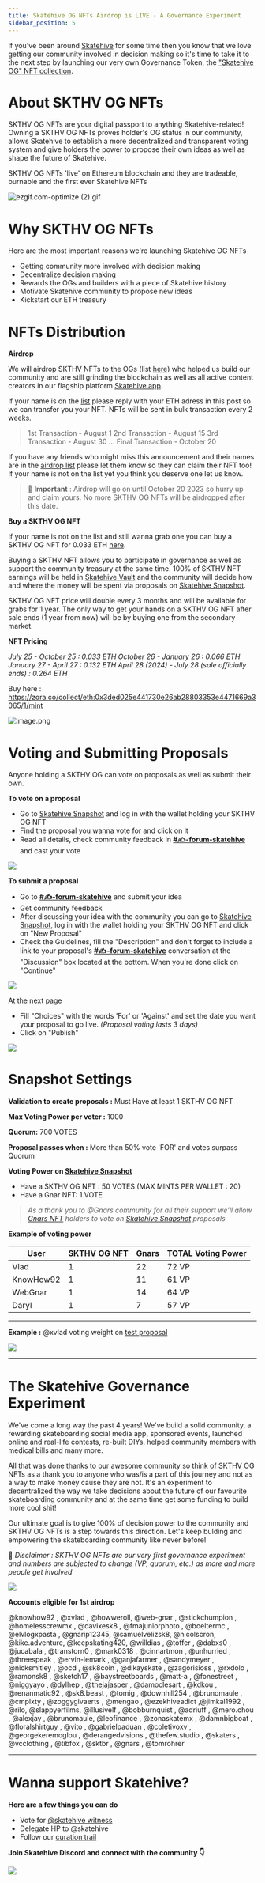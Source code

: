 ```yaml
---
title: Skatehive OG NFTs Airdrop is LIVE - A Governance Experiment
sidebar_position: 5
---
```



If you've been around [Skatehive](discord.gg/skatehive) for some time then you know that we love getting our community involved in decision making so it's time to take it to the next step by launching our very own Governance Token, the ["Skatehive OG" NFT collection](https://zora.co/collect/eth:0x3ded025e441730e26ab28803353e4471669a3065/1).


# About SKTHV OG NFTs

SKTHV OG NFTs are your digital passport to anything Skatehive-related! Owning a SKTHV OG NFTs proves holder's OG status in our community, allows Skatehive to establish a more decentralized and transparent voting system and give holders the power to propose their own ideas as well as shape the future of Skatehive.

SKTHV OG NFTs 'live' on Ethereum blockchain and they are tradeable, burnable and the first ever Skatehive NFTs


![ezgif.com-optimize (2).gif](https://files.peakd.com/file/peakd-hive/skatehive/AJmrPQeCwpZ8386nLZwRJNt4jARGE1xNFar3ravhtgafQvQQuXD2fwu4pkJ1FTj.gif)



# Why SKTHV OG NFTs

Here are the most important reasons we're launching Skatehive OG NFTs

 - Getting community more involved with decision making
 - Decentralize decision making
 - Rewards the OGs and builders with a piece of Skatehive history
 - Motivate Skatehive community to propose new ideas
 - Kickstart our ETH treasury 



# NFTs Distribution

**Airdrop**

We will airdrop SKTHV NFTs to the OGs (list [here](https://hackmd.io/4DlwVzkoTry2bPOreTL_8A)) who helped us build our community and are still grinding the blockchain as well as all active content creators in our flagship platform [Skatehive.app](https://skatehive.app/). 

If your name is on the [list](https://hackmd.io/4DlwVzkoTry2bPOreTL_8A) please reply with your ETH adress in this post so we can transfer you your NFT. NFTs will be sent in bulk transaction every 2 weeks.  

> 1st Transaction - August 1
> 2nd Transaction - August 15
> 3rd Transaction - August 30 ...
> Final Transaction - October 20


If you have any friends who might miss this announcement and their names are in the [airdrop list](https://hackmd.io/4DlwVzkoTry2bPOreTL_8A) please let them know so they can claim their NFT too! If your name is not on the list yet you think you deserve one let us know.

> 🔴 **Important** : Airdrop will go on until October 20 2023 so hurry up and claim yours. No more SKTHV OG NFTs will be airdropped after this date.

**Buy a SKTHV OG NFT**

If your name is not on the list and still wanna grab one you can buy a SKTHV OG NFT for 0.033 ETH [here](https://zora.co/collect/eth:0x3ded025e441730e26ab28803353e4471669a3065/1/mint).

Buying a SKTHV NFT allows you to participate in governance as well as support the community treasury at the same time. 100% of SKTHV NFT earnings will be held in [Skatehive Vault](https://app.safe.global/home?safe=eth:0x5501838d869B125EFd90daCf45cDFAC4ea192c12) and the community will decide how and where the money will be spent via proposals on [Skatehive Snapshot](https://snapshot.org/#/skatehive.eth). 

SKTHV OG NFT price will double every 3 months and will be available for grabs for 1 year. The only way to get your hands on a SKTHV OG NFT after sale ends (1 year from now) will be by buying one from the secondary market.


**NFT Pricing**

*July 25 - October 25 : 0.033 ETH*
*October 26 - January 26 : 0.066 ETH*
*January 27 - April 27 : 0.132 ETH*
*April 28 (2024) - July 28 (sale officially ends) : 0.264 ETH*

Buy here : https://zora.co/collect/eth:0x3ded025e441730e26ab28803353e4471669a3065/1/mint


![image.png](https://files.peakd.com/file/peakd-hive/skatehive/23wBduSuGjPVhFP5YMht3jik4C8GN9UWcqhwft8J5CzbcdeTMQMAXzSzxNiQ4szazr1r1.png)



# Voting and Submitting Proposals

Anyone holding a SKTHV OG can vote on proposals as well as submit their own. 

**To vote on a proposal**

 - Go to [Skatehive Snapshot](https://snapshot.org/#/skatehive.eth) and log in with the wallet holding your SKTHV OG NFT
 - Find the proposal you wanna vote for and click on it
 - Read all details, check community feedback in **[#✍-forum-skatehive](https://discord.gg/skatehive)** and cast your vote

![](https://hackmd.io/_uploads/rJ8BCrH93.png)


**To submit a proposal**

- Go to  **[#✍-forum-skatehive](https://discord.gg/skatehive)** and submit your idea
- Get community feedback 
- After discussing your idea with the community you can go to [Skatehive Snapshot](https://snapshot.org/#/skatehive.eth), log in with the wallet holding your SKTHV OG NFT and click on "New Proposal"
- Check the Guidelines, fill the "Description" and don't forget to include a link to your proposal's **[#✍-forum-skatehive](https://discord.gg/skatehive)** conversation at the "Discussion" box located at the bottom. When you're done click on "Continue"

![](https://hackmd.io/_uploads/HyOOb8rcn.png)

At the next page

- Fill "Choices" with the words 'For' or 'Against' and set the date you want your proposal to go live. *(Proposal voting lasts 3 days)*
 - Click on "Publish"

![](https://hackmd.io/_uploads/HJj9W8Hqn.png)




# Snapshot Settings

**Validation to create proposals :** Must Have at least 1 SKTHV OG NFT

**Max Voting Power per voter :** 1000 

**Quorum:** 700 VOTES

**Proposal passes when :** More than 50% vote 'FOR' and votes surpass Quorum

**Voting Power on [Skatehive Snapshot](https://snapshot.org/#/skatehive.eth)** 
- Have a SKTHV OG NFT : 50 VOTES (MAX MINTS PER WALLET : 20)
- Have a Gnar NFT: 1 VOTE

> *As a thank you to @Gnars community for all their support we'll allow [Gnars NFT](https://gnars.wtf/) holders to vote on  [Skatehive Snapshot](https://snapshot.org/#/skatehive.eth) proposals*


**Example of voting power**

| User | SKTHV OG NFT    |  Gnars  | TOTAL Voting Power  |   
| -------- | -------- | --------     |   --      |                
| Vlad     |    1    |   22        |    72 VP 
| KnowHow92|    1    |  11         |   61 VP   
| WebGnar  |    1    |  14         |     64 VP  
| Daryl    |     1    |   7         |     57 VP   
      
---
    
**Example :** @xvlad voting weight on [test proposal](https://snapshot.org/#/skatehive.eth/proposal/0x9843c32d975fea38515a2adf8750b662be727e0339500f034325a29ae830b729)

![](https://hackmd.io/_uploads/S1e-7M8Hq2.png)
    
---
    
# The Skatehive Governance Experiment
    
We've come a long way the past 4 years! We've build a solid community, a rewarding skateboarding social media app, sponsored events, launched online and real-life contests, re-built DIYs, helped community members with medical bills and many more. 
    
All that was done thanks to our awesome community so think of SKTHV OG NFTs as a thank you to anyone who was/is a part of this journey and not as a way to make money cause they are not. It's an experiment to decentralized the way we take decisions about the future of our favourite skateboarding community and at the same time get some funding to build more cool shit!
    
Our ultimate goal is to give 100% of decision power to the community and SKTHV OG NFTs is a step towards this direction. Let's keep bulding and empowering the skateboarding community like never before!    
    
🔴 *Disclaimer : SKTHV OG NFTs are our very first governance experiment and numbers are subjected to change (VP, quorum, etc.) as more and more people get involved*
    
![](https://hackmd.io/_uploads/BkrFzIHc2.png)

    
    
**Accounts eligible for 1st airdrop**
    
@knowhow92 , @xvlad , @howweroll, @web-gnar , @stickchumpion , @homelesscrewmx , @davixesk8 , @fmajuniorphoto , @boeltermc , @elvlogxpasta , @gnarip12345, @samuelvelizsk8, @nicolscron, @kike.adventure, @keepskating420, @willdias , @toffer , @dabxs0 , @jucabala , @transtorn0 , @mark0318 , @cinnartmon , @unhurried , @threespeak , @ervin-lemark , @ganjafarmer , @sandymeyer , @nicksmitley , @ocd , @sk8coin , @dikayskate , @zagorisioss , @rxdolo , @ramonsk8 , @sketch17 , @baystreetboards , @matt-a , @fonestreet , @niggyayo , @dylhep , @thejajasper , @damoclesart , @kdkou , @renanmatic92 , @sk8.beast , @tomig , @downhill254 , @brunomaule , @cmplxty , @zoggygivaerts , @mengao , @ezekhiveadict ,@jimkal1992 , @rilo, @slappyerfilms, @illusivelf , @bobburnquist , @adriuff , @mero.chou , @alexjay , @brunomaule, @leofinance , @zonaskatemx , @damnbigboat , @floralshirtguy , @vito , @gabrielpaduan , @coletivoxv , @georgekeremoglou , @derangedvisions , @thefew.studio , @skaters , @vcclothing , @tibfox , @sktbr , @gnars , @tomrohrer

----------------


# Wanna support Skatehive?

**Here are a few things you can do**

 - Vote for [@skatehive witness](https://hivesigner.com/sign/account-witness-vote?witness=skatehive&approve=1)
 - Delegate HP to @skatehive
 - Follow our [curation trail](https://hive.vote/dash.php?i=1&trail=steemskate)



**Join Skatehive Discord and connect with the community 👇**

[![](https://i.imgur.com/GmPCq0F.png)
](https://discord.gg/skatehive)

